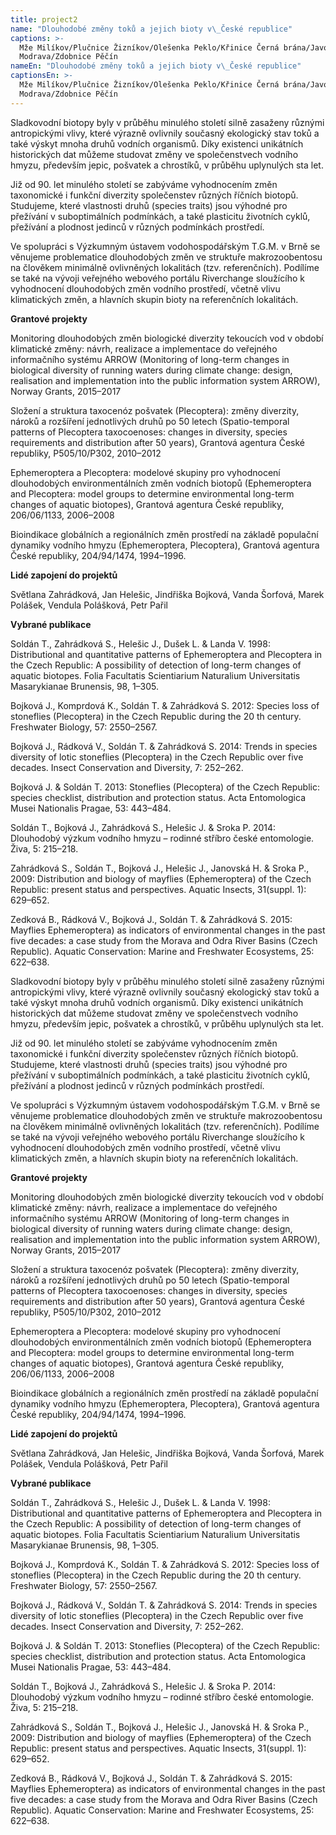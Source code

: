 ```yaml
---
title: project2
name: "Dlouhodobé změny toků a jejich bioty v\_České republice"
captions: >-
  Mže Milíkov/Plučnice Žizníkov/Olešenka Peklo/Křinice Černá brána/Javoří potok
  Modrava/Zdobnice Pěčín
nameEn: "Dlouhodobé změny toků a jejich bioty v\_České republice"
captionsEn: >-
  Mže Milíkov/Plučnice Žizníkov/Olešenka Peklo/Křinice Černá brána/Javoří potok
  Modrava/Zdobnice Pěčín
---
```

<div class="cz">
Sladkovodní biotopy byly v průběhu minulého století silně zasaženy různými antropickými vlivy,
které výrazně ovlivnily současný ekologický stav toků a také výskyt mnoha druhů vodních organismů.
Díky existenci unikátních historických dat můžeme studovat změny ve společenstvech vodního
hmyzu, především jepic, pošvatek a chrostíků, v průběhu uplynulých sta let.

Již od 90. let minulého století se zabýváme vyhodnocením změn taxonomické i funkční diverzity
společenstev různých říčních biotopů. Studujeme, které vlastnosti druhů (species traits) jsou výhodné
pro přežívání v suboptimálních podmínkách, a také plasticitu životních cyklů, přežívání a plodnost
jedinců v různých podmínkách prostředí.

Ve spolupráci s Výzkumným ústavem vodohospodářským T.G.M. v Brně se věnujeme problematice
dlouhodobých změn ve struktuře makrozoobentosu na člověkem minimálně ovlivněných lokalitách
(tzv. referenčních). Podílíme se také na vývoji veřejného webového portálu Riverchange sloužícího k
vyhodnocení dlouhodobých změn vodního prostředí, včetně vlivu klimatických změn, a hlavních
skupin bioty na referenčních lokalitách.

**Grantové projekty**

Monitoring dlouhodobých změn biologické diverzity tekoucích vod v období klimatické změny:
návrh, realizace a implementace do veřejného informačního systému ARROW (Monitoring of
long-term changes in biological diversity of running waters during climate change: design,
realisation and implementation into the public information system ARROW), Norway Grants,
2015–2017

Složení a struktura taxocenóz pošvatek (Plecoptera): změny diverzity, nároků a rozšíření jednotlivých
druhů po 50 letech (Spatio-temporal patterns of Plecoptera taxocoenoses: changes in diversity,
species requirements and distribution after 50 years), Grantová agentura České republiky,
P505/10/P302, 2010–2012

Ephemeroptera a Plecoptera: modelové skupiny pro vyhodnocení dlouhodobých environmentálních
změn vodních biotopů (Ephemeroptera and Plecoptera: model groups to determine environmental
long-term changes of aquatic biotopes), Grantová agentura České republiky, 206/06/1133,
2006–2008

Bioindikace globálních a regionálních změn prostředí na základě populační dynamiky vodního hmyzu
(Ephemeroptera, Plecoptera), Grantová agentura České republiky, 204/94/1474, 1994–1996.

**Lidé zapojení do projektů**

Světlana Zahrádková, Jan Helešic, Jindřiška Bojková, Vanda Šorfová, Marek Polášek, Vendula
Polášková, Petr Pařil

<div class="project-publication">

**Vybrané publikace**

Soldán T., Zahrádková S., Helešic J., Dušek L. &amp; Landa V. 1998: Distributional and quantitative patterns of Ephemeroptera and Plecoptera in the Czech Republic: A possibility of detection of long-term changes of aquatic biotopes. Folia Facultatis Scientiarium Naturalium Universitatis Masarykianae Brunensis, 98, 1–305.

Bojková J., Komprdová K., Soldán T. &amp; Zahrádková S. 2012: Species loss of stoneflies (Plecoptera) in the Czech Republic during the 20 th century. Freshwater Biology, 57: 2550–2567.

Bojková J., Rádková V., Soldán T. &amp; Zahrádková S. 2014: Trends in species diversity of lotic stoneflies (Plecoptera) in the Czech Republic over five decades. Insect Conservation and Diversity, 7: 252–262.

Bojková J. &amp; Soldán T. 2013: Stoneflies (Plecoptera) of the Czech Republic: species checklist, distribution and protection status. Acta Entomologica Musei Nationalis Pragae, 53: 443–484.

Soldán T., Bojková J., Zahrádková S., Helešic J. &amp; Sroka P. 2014: Dlouhodobý výzkum vodního hmyzu – rodinné stříbro české entomologie. Živa, 5: 215–218.

Zahrádková S., Soldán T., Bojková J., Helešic J., Janovská H. &amp; Sroka P., 2009: Distribution and biology of mayflies (Ephemeroptera) of the Czech Republic: present status and perspectives. Aquatic Insects, 31(suppl. 1): 629–652.

Zedková B., Rádková V., Bojková J., Soldán T. &amp; Zahrádková S. 2015: Mayflies Ephemeroptera) as indicators of environmental changes in the past five decades: a case study from the Morava and Odra River Basins (Czech Republic). Aquatic Conservation: Marine and Freshwater Ecosystems, 25: 622–638.

</div>
</div>

<div class="en">
Sladkovodní biotopy byly v průběhu minulého století silně zasaženy různými antropickými vlivy,
které výrazně ovlivnily současný ekologický stav toků a také výskyt mnoha druhů vodních organismů.
Díky existenci unikátních historických dat můžeme studovat změny ve společenstvech vodního
hmyzu, především jepic, pošvatek a chrostíků, v průběhu uplynulých sta let.

Již od 90. let minulého století se zabýváme vyhodnocením změn taxonomické i funkční diverzity
společenstev různých říčních biotopů. Studujeme, které vlastnosti druhů (species traits) jsou výhodné
pro přežívání v suboptimálních podmínkách, a také plasticitu životních cyklů, přežívání a plodnost
jedinců v různých podmínkách prostředí.

Ve spolupráci s Výzkumným ústavem vodohospodářským T.G.M. v Brně se věnujeme problematice
dlouhodobých změn ve struktuře makrozoobentosu na člověkem minimálně ovlivněných lokalitách
(tzv. referenčních). Podílíme se také na vývoji veřejného webového portálu Riverchange sloužícího k
vyhodnocení dlouhodobých změn vodního prostředí, včetně vlivu klimatických změn, a hlavních
skupin bioty na referenčních lokalitách.

**Grantové projekty**

Monitoring dlouhodobých změn biologické diverzity tekoucích vod v období klimatické změny:
návrh, realizace a implementace do veřejného informačního systému ARROW (Monitoring of
long-term changes in biological diversity of running waters during climate change: design,
realisation and implementation into the public information system ARROW), Norway Grants,
2015–2017

Složení a struktura taxocenóz pošvatek (Plecoptera): změny diverzity, nároků a rozšíření jednotlivých
druhů po 50 letech (Spatio-temporal patterns of Plecoptera taxocoenoses: changes in diversity,
species requirements and distribution after 50 years), Grantová agentura České republiky,
P505/10/P302, 2010–2012

Ephemeroptera a Plecoptera: modelové skupiny pro vyhodnocení dlouhodobých environmentálních
změn vodních biotopů (Ephemeroptera and Plecoptera: model groups to determine environmental
long-term changes of aquatic biotopes), Grantová agentura České republiky, 206/06/1133,
2006–2008

Bioindikace globálních a regionálních změn prostředí na základě populační dynamiky vodního hmyzu
(Ephemeroptera, Plecoptera), Grantová agentura České republiky, 204/94/1474, 1994–1996.

**Lidé zapojení do projektů**

Světlana Zahrádková, Jan Helešic, Jindřiška Bojková, Vanda Šorfová, Marek Polášek, Vendula
Polášková, Petr Pařil

<div class="project-publication">

**Vybrané publikace**

Soldán T., Zahrádková S., Helešic J., Dušek L. &amp; Landa V. 1998: Distributional and quantitative patterns of Ephemeroptera and Plecoptera in the Czech Republic: A possibility of detection of long-term changes of aquatic biotopes. Folia Facultatis Scientiarium Naturalium Universitatis Masarykianae Brunensis, 98, 1–305.

Bojková J., Komprdová K., Soldán T. &amp; Zahrádková S. 2012: Species loss of stoneflies (Plecoptera) in the Czech Republic during the 20 th century. Freshwater Biology, 57: 2550–2567.

Bojková J., Rádková V., Soldán T. &amp; Zahrádková S. 2014: Trends in species diversity of lotic stoneflies (Plecoptera) in the Czech Republic over five decades. Insect Conservation and Diversity, 7: 252–262.

Bojková J. &amp; Soldán T. 2013: Stoneflies (Plecoptera) of the Czech Republic: species checklist, distribution and protection status. Acta Entomologica Musei Nationalis Pragae, 53: 443–484.

Soldán T., Bojková J., Zahrádková S., Helešic J. &amp; Sroka P. 2014: Dlouhodobý výzkum vodního hmyzu – rodinné stříbro české entomologie. Živa, 5: 215–218.

Zahrádková S., Soldán T., Bojková J., Helešic J., Janovská H. &amp; Sroka P., 2009: Distribution and biology of mayflies (Ephemeroptera) of the Czech Republic: present status and perspectives. Aquatic Insects, 31(suppl. 1): 629–652.

Zedková B., Rádková V., Bojková J., Soldán T. &amp; Zahrádková S. 2015: Mayflies Ephemeroptera) as indicators of environmental changes in the past five decades: a case study from the Morava and Odra River Basins (Czech Republic). Aquatic Conservation: Marine and Freshwater Ecosystems, 25: 622–638.

</div>
</div>
